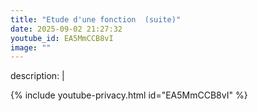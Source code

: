 ```yaml
---
title: "Etude d'une fonction  (suite)"
date: 2025-09-02 21:27:32 
youtube_id: EA5MmCCB8vI
image: ""
---
```

description: |
  
{% include youtube-privacy.html id="EA5MmCCB8vI" %}
